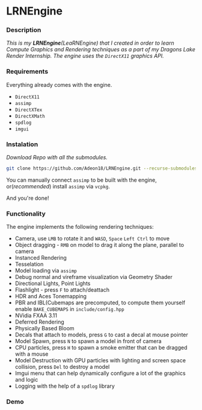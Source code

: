 # LRNEngine

### Description
_This is my **LRNEngine**(LeaRNEngine) that I created in order to learn Compute Graphics and Rendering techniques as a part of my Dragons Lake Render Internship. The engine uses the `DirectX11` graphics API._

### Requirements
Everything already comes with the engine.
- `DirectX11`
- `assimp`
- `DirectXTex`
- `DirectXMath`
- `spdlog`
- `imgui`

### Instalation

_Download Repo with all the submodules._
```sh
git clone https://github.com/Adeon18/LRNEngine.git --recurse-submodules
```
You can manually connect `assimp` to be built with the engine, or(_recommended_) install `assimp` via `vcpkg`.

And you're done!

### Functionality
The engine implements the following rendering techniques:
- Camera, use `LMB` to rotate it and `WASD`, `Space` `Left Ctrl` to move
- Object dragging - `RMB` on model to drag it along the plane, parallel to camera
- Instanced Rendering
- Tesselation
- Model loading via `assimp`
- Debug normal and vireframe visualization via Geometry Shader
- Directional Lights, Point Lights
- Flashlight - press `F` to attach/deattach
- HDR and Aces Tonemapping
- PBR and IBL(Cubemaps are precomputed, to compute them yourself enable `BAKE_CUBEMAPS` in `include/config.hpp`
- NVidia FXAA 3.11
- Deferred Rendering
- Physically Based Bloom
- Decals that attach to models, press `G` to cast a decal at mouse pointer
- Model Spawn, press `N` to spawn a model in front of camera
- CPU particles, press `H` to spawn a smoke emitter that can be dragged with a mouse
- Model Destruction with GPU particles with lighting and screen space collision, press `Del` to destroy a model
- Imgui menu that can help dynamically configure a lot of the graphics and logic
- Logging with the help of a `spdlog` library

### Demo

